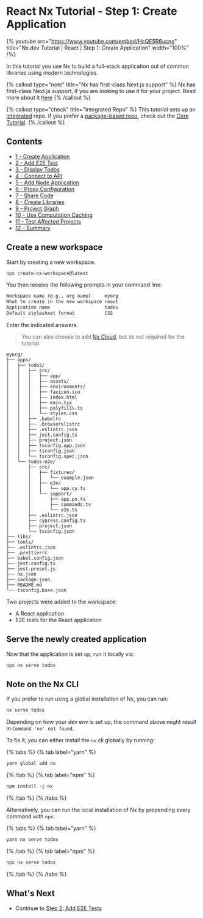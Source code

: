 # React Nx Tutorial - Step 1: Create Application

{% youtube
src="https://www.youtube.com/embed/HcQE5R6ucng"
title="Nx.dev Tutorial | React | Step 1: Create Application"
width="100%" /%}

In this tutorial you use Nx to build a full-stack application out of common libraries using modern technologies.

{% callout type="note" title="Nx has first-class Next.js support" %}
Nx has first-class Next.js support, if you are looking to use it for your project. Read more about it [here](/packages/next)
{% /callout %}

{% callout type="check" title="Integrated Repo" %}
This tutorial sets up an [integrated](/concepts/integrated-vs-package-based) repo. If you prefer a [package-based repo](/concepts/integrated-vs-package-based), check out the [Core Tutorial](/getting-started/core-tutorial).
{% /callout %}

## Contents

- [1 - Create Application](/react-tutorial/01-create-application)
- [2 - Add E2E Test](/react-tutorial/02-add-e2e-test)
- [3 - Display Todos](/react-tutorial/03-display-todos)
- [4 - Connect to API](/react-tutorial/04-connect-to-api)
- [5 - Add Node Application](/react-tutorial/05-add-node-app)
- [6 - Proxy Configuration](/react-tutorial/06-proxy)
- [7 - Share Code](/react-tutorial/07-share-code)
- [8 - Create Libraries](/react-tutorial/08-create-libs)
- [9 - Project Graph](/react-tutorial/09-dep-graph)
- [10 - Use Computation Caching](/react-tutorial/10-computation-caching)
- [11 - Test Affected Projects](/react-tutorial/11-test-affected-projects)
- [12 - Summary](/react-tutorial/12-summary)

## Create a new workspace

Start by creating a new workspace.

```bash
npx create-nx-workspace@latest
```

You then receive the following prompts in your command line:

```bash
Workspace name (e.g., org name)     myorg
What to create in the new workspace react
Application name                    todos
Default stylesheet format           CSS
```

Enter the indicated answers.

> You can also choose to add [Nx Cloud](https://nx.app), but its not required for the tutorial.

```treeview
myorg/
├── apps/
│   ├── todos/
│   │   ├── src/
│   │   │   ├── app/
│   │   │   ├── assets/
│   │   │   ├── environments/
│   │   │   ├── favicon.ico
│   │   │   ├── index.html
│   │   │   ├── main.tsx
│   │   │   ├── polyfills.ts
│   │   │   └── styles.css
│   │   ├── .babelrc
│   │   ├── .browserslistrc
│   │   ├── .eslintrc.json
│   │   ├── jest.config.ts
│   │   ├── project.json
│   │   ├── tsconfig.app.json
│   │   ├── tsconfig.json
│   │   └── tsconfig.spec.json
│   └── todos-e2e/
│       ├── src/
│       │   ├── fixtures/
│       │   │   └── example.json
│       │   ├── e2e/
│       │   │   └── app.cy.ts
│       │   └── support/
│       │       ├── app.po.ts
│       │       ├── commands.ts
│       │       └── e2e.ts
│       ├── .eslintrc.json
│       ├── cypress.config.ts
│       ├── project.json
│       └── tsconfig.json
├── libs/
├── tools/
├── .eslintrc.json
├── .prettierrc
├── babel.config.json
├── jest.config.ts
├── jest.preset.js
├── nx.json
├── package.json
├── README.md
└── tsconfig.base.json
```

Two projects were added to the workspace:

- A React application
- E2E tests for the React application

## Serve the newly created application

Now that the application is set up, run it locally via:

```bash
npx nx serve todos
```

## Note on the Nx CLI

If you prefer to run using a global installation of Nx, you can run:

```bash
nx serve todos
```

Depending on how your dev env is set up, the command above might result in `Command 'nx' not found`.

To fix it, you can either install the `nx` cli globally by running:

{% tabs %}
{% tab label="yarn" %}

```bash
yarn global add nx
```

{% /tab %}
{% tab label="npm" %}

```bash
npm install -g nx
```

{% /tab %}
{% /tabs %}

Alternatively, you can run the local installation of Nx by prepending every command with `npx`:

{% tabs %}
{% tab label="yarn" %}

```bash
yarn nx serve todos
```

{% /tab %}
{% tab label="npm" %}

```bash
npx nx serve todos
```

{% /tab %}
{% /tabs %}

## What's Next

- Continue to [Step 2: Add E2E Tests](/react-tutorial/02-add-e2e-test)
